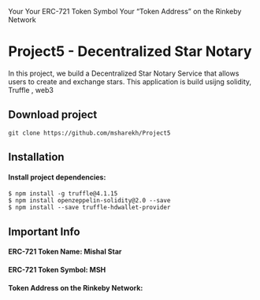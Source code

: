 Your 
Your ERC-721 Token Symbol
Your “Token Address” on the Rinkeby Network


# Project5 - Decentralized Star Notary


In this project, we build a Decentralized Star Notary Service that allows users to create and exchange stars. 
This application is build usijng solidity, Truffle , web3 


## Download project
```
git clone https://github.com/msharekh/Project5

```



## Installation 

#### Install project dependencies:
```
$ npm install -g truffle@4.1.15
$ npm install openzeppelin-solidity@2.0 --save
$ npm install --save truffle-hdwallet-provider 

```


## Important Info
  
#### ERC-721 Token Name: Mishal Star
#### ERC-721 Token Symbol: MSH
#### Token Address on the Rinkeby Network: 
 

 
